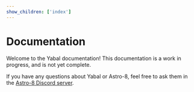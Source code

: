 ```yaml
---
show_children: ['index']
---
```


# Documentation
Welcome to the Yabal documentation! This documentation is a work in progress, and is not yet complete.

If you have any questions about Yabal or Astro-8, feel free to ask them in the [Astro-8 Discord server](https://discord.gg/VfW9Z2kT6a).
